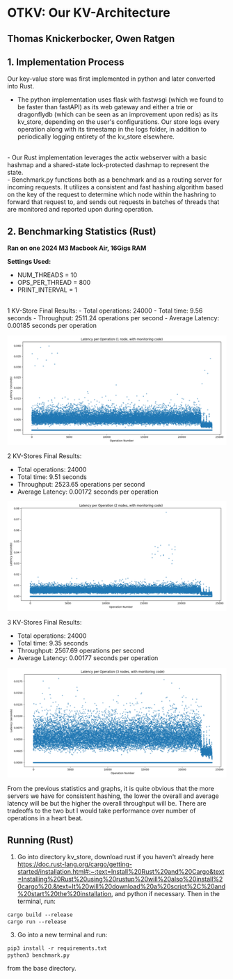 # OTKV: Our KV-Architecture

## Thomas Knickerbocker, Owen Ratgen

## 1. Implementation Process

Our key-value store was first implemented in python and later converted into Rust. 
<br>
- The python implementation uses flask with fastwsgi (which we found to be faster than fastAPI) as its web gateway and either a trie or dragonflydb (which can be seen as an improvement upon redis) as its kv_store, depending on the user's configurations. 
Our store logs every operation along with its timestamp in the logs folder, in addition to periodically logging entirety of the kv_store elsewhere. 
<br>
- Our Rust implementation leverages the actix webserver with a basic hashmap and a shared-state lock-protected dashmap to represent the state.
<br>
- Benchmark.py functions both as a benchmark and as a routing server for incoming requests. It utilizes a consistent and fast hashing algorithm based on the key of the request to determine which node within the hashring to forward that request to, and sends out requests in batches of threads that are monitored and reported upon during operation. 


## 2. Benchmarking Statistics (Rust)
**Ran on one 2024 M3 Macbook Air, 16Gigs RAM**

**Settings Used:**
- NUM_THREADS = 10
- OPS_PER_THREAD = 800
- PRINT_INTERVAL = 1

<br>
1 KV-Store Final Results:
- Total operations: 24000
- Total time: 9.56 seconds
- Throughput: 2511.24 operations per second
- Average Latency: 0.00185 seconds per operation <br>

![1 Node Results](./img/1_node_latency_plot.png)

2 KV-Stores Final Results:
- Total operations: 24000
- Total time: 9.51 seconds
- Throughput: 2523.65 operations per second
- Average Latency: 0.00172 seconds per operation <br>

![2_Node_Results](./img/2_node_latency_plot.png)

3 KV-Stores Final Results:
- Total operations: 24000
- Total time: 9.35 seconds
- Throughput: 2567.69 operations per second
- Average Latency: 0.00177 seconds per operation <br>
  
![3_Node_Results](./img/3_node_latency_plot.png)


From the previous statistics and graphs, it is quite obvious that the more servers we have for consistent hashing, the lower the overall and average latency will be but the higher the overall throughput will be. There are tradeoffs to the two but I would take performance over number of operations in a heart beat.


## Running (Rust)

1. Go into directory kv_store, download rust if you haven't already here https://doc.rust-lang.org/cargo/getting-started/installation.html#:~:text=Install%20Rust%20and%20Cargo&text=Installing%20Rust%20using%20rustup%20will%20also%20install%20cargo%20.&text=It%20will%20download%20a%20script%2C%20and%20start%20the%20installation, and python if necessary.
Then in the terminal, run:
```
cargo build --release
cargo run --release
```
3. Go into a new terminal and run:
```
pip3 install -r requirements.txt
python3 benchmark.py
```
from the base directory.
